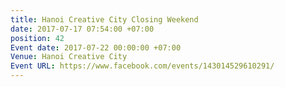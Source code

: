 ```yaml
---
title: Hanoi Creative City Closing Weekend
date: 2017-07-17 07:54:00 +07:00
position: 42
Event date: 2017-07-22 00:00:00 +07:00
Venue: Hanoi Creative City
Event URL: https://www.facebook.com/events/143014529610291/
---
```


